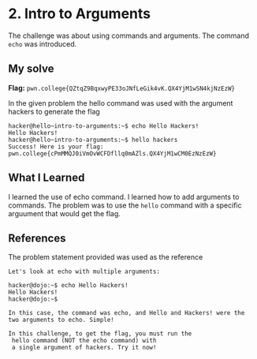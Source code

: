 # 2. Intro to Arguments
The challenge was about using commands and arguments.
The command `echo` was introduced.

## My solve
**Flag:** `pwn.college{QZtqZ9BqxwyPE33oJNfLeGik4vK.QX4YjM1wSN4kjNzEzW}`

In the given problem the hello command was used with the argument hackers to generate the flag
```
hacker@hello~intro-to-arguments:~$ echo Hello Hackers!
Hello Hackers!
hacker@hello~intro-to-arguments:~$ hello hackers
Success! Here is your flag:
pwn.college{cPmMMQJ0iVmOvWCFDfllq0mAZls.QX4YjM1wCM0EzNzEzW}
```

## What I Learned 
I learned the use of echo command.
I learned how to add arguments to commands.
The problem was to use the `hello` command with a specific arguument that would get the flag.

## References
The problem statement provided was used as the reference
```
Let's look at echo with multiple arguments:

hacker@dojo:~$ echo Hello Hackers!
Hello Hackers!
hacker@dojo:~$

In this case, the command was echo, and Hello and Hackers! were the two arguments to echo. Simple!

In this challenge, to get the flag, you must run the
 hello command (NOT the echo command) with
 a single argument of hackers. Try it now!
```
